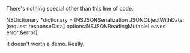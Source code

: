 There's nothing special other than this line of code.
  
 NSDictionary *dictionary = [NSJSONSerialization JSONObjectWithData:[request responseData] options:NSJSONReadingMutableLeaves error:&error];

It doesn't worth a demo. Really.
